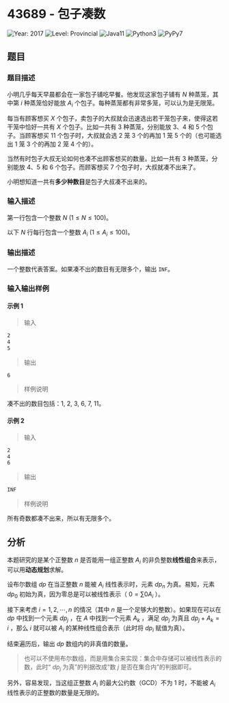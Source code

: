 # 43689 - 包子凑数

![Year: 2017](https://img.shields.io/badge/Year-2017-white)
![Level: Provincial](https://img.shields.io/badge/Level-Provincial-blue)
![Java11](https://img.shields.io/badge/Java11-AC-green)
![Python3](https://img.shields.io/badge/Python3-AC-green)
![PyPy7](https://img.shields.io/badge/PyPy7-AC-green)

## 题目

### 题目描述

小明几乎每天早晨都会在一家包子铺吃早餐。他发现这家包子铺有 $N$ 种蒸笼，其中第 $i$ 种蒸笼恰好能放 $A_i$ 个包子。每种蒸笼都有非常多笼，可以认为是无限笼。

每当有顾客想买 $X$ 个包子，卖包子的大叔就会迅速选出若干笼包子来，使得这若干笼中恰好一共有 $X$ 个包子。比如一共有 3 种蒸笼，分别能放 3、4 和 5 个包子。当顾客想买 11 个包子时，大叔就会选 2 笼 3 个的再加 1 笼 5 个的（也可能选出 1 笼 3 个的再加 2 笼 4 个的）。

当然有时包子大叔无论如何也凑不出顾客想买的数量。比如一共有 3 种蒸笼，分别能放 4、5 和 6 个包子。而顾客想买 7 个包子时，大叔就凑不出来了。

小明想知道一共有**多少种数目**是包子大叔凑不出来的。

### 输入描述

第一行包含一个整数 $N$ ($1 \leq N \leq 100$)。

以下 $N$ 行每行包含一个整数 $A_i$ ($1 \leq A_i \leq 100$)。

### 输出描述

一个整数代表答案。如果凑不出的数目有无限多个，输出 `INF`。

### 输入输出样例

#### 示例 1

> 输入

```txt
2
4
5
```

> 输出

```txt
6
```

> 样例说明

凑不出的数目包括：1, 2, 3, 6, 7, 11。

#### 示例 2

> 输入

```txt
2
4
6
```

> 输出

```txt
INF
```

> 样例说明

所有奇数都凑不出来，所以有无限多个。

## 分析

本题研究的是某个正整数 $n$ 是否能用一组正整数 $A_i$ 的非负整数**线性组合**来表示，可以用**动态规划**求解。

设布尔数组 $dp$ 在当正整数 $n$ 能被 $A_i$ 线性表示时，元素 $dp_n$ 为真。易知，元素 $dp_0$ 初始为真，因为零总是可以被线性表示（ $0=\sum{0A_i}$ ）。

接下来考虑 $i=1,2,\cdots,n$ 的情况（其中 $n$ 是一个足够大的整数）。如果现在可以在 $dp$ 中找到一个元素 $dp_j$ ，在 $A$ 中找到一个元素 $A_k$ ，满足 $dp_j$ 为真且 $dp_j + A_k = i$ ，那么 $i$ 就可以被 $A_i$ 的某种线性组合表示（此时将 $dp_i$ 赋值为真）。

结束遍历后，输出 $dp$ 数组内的非真值的数量。

> 也可以不使用布尔数组，而是用集合来实现：集合中存储可以被线性表示的数，此时“ $dp_j$ 为真”的判据改成“数 $j$ 是否在集合内”的判据即可。

另外，容易发现，当这组正整数 $A_i$ 的最大公约数（GCD）不为 $1$ 时，不能被 $A_i$ 线性表示的正整数的数量是无限的。
